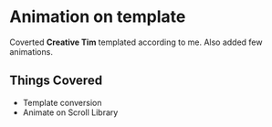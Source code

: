 # Animation on template

Coverted **Creative Tim** templated according to me. Also added few animations.

## Things Covered

- Template conversion
- Animate on Scroll Library
